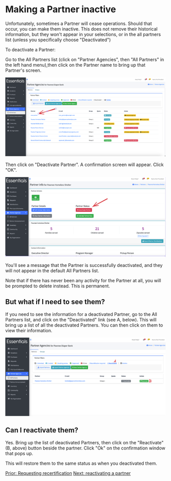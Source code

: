 # Making a Partner inactive

Unfortunately, sometimes a Partner will cease operations.  Should that occur, you can make them inactive.   This does not remove their historical information,  but they won't appear in your selections, or in the all partners list (unless you specifically choose "Deactivated")

To deactivate a Partner:

Go to the All Partners list (click on "Partner Agencies", then "All Partners" in the left hand menu),then click on the Partner name to bring up that Partner's screen.

![Partner deactivate screenshot 1](images/partners/partners_deactivate_1.png)

Then click on "Deactivate Partner".  A confirmation screen will appear.  Click "OK".


![Partner deactivate screenshot 2](images/partners/partners_deactivate_2.png)

You'll see a message that the Partner is successfully deactivated,  and they will not appear in the default All Partners list.

Note that if there has never been any activity for the Partner at all,  you will be prompted to delete instead.  This is permanent.

## But what if I need to see them?

If you need to see the information for a deactivated Partner, go to the All Partners list, and click on the "Deactivated" link (see A, below).
This will bring up a list of all the deactivated Partners. You can then click on them to view their information.

![Viewing deactivated Partners and reactivating them](images/partners/partners_viewing_and_reactivating_deactivated.png)

## Can I reactivate them?

Yes.  Bring up the list of deactivated Partners, then click on the "Reactivate" (B, above) button beside the partner.  Click "Ok" on the confirmation window that pops up.

This will restore them to the same status as when you deactivated them.

[Prior: Requesting recertification](pm_requesting_recertification.md) [Next: reactivating a partner](pm_partner_reactivation.md)
